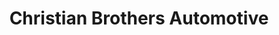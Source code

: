 ---
title: "Christian Brothers Automotive"
url: /shawnee/christian-brothers-automotive/
shop: car repair
---
